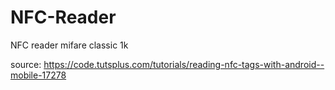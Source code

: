 # NFC-Reader
 NFC reader mifare classic 1k
 
 source:
 https://code.tutsplus.com/tutorials/reading-nfc-tags-with-android--mobile-17278
